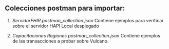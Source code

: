 ## Colecciones postman para importar:

1. _ServidorFHIR.postman_collection.json_
Contiene ejemplos para verificar sobre el servidor HAPI Local desplegado


2. _Capacitaciones Regiones.postman_collection.json_
   Contiene ejemplos de las transacciones a probar sobre Vulcano.
   

